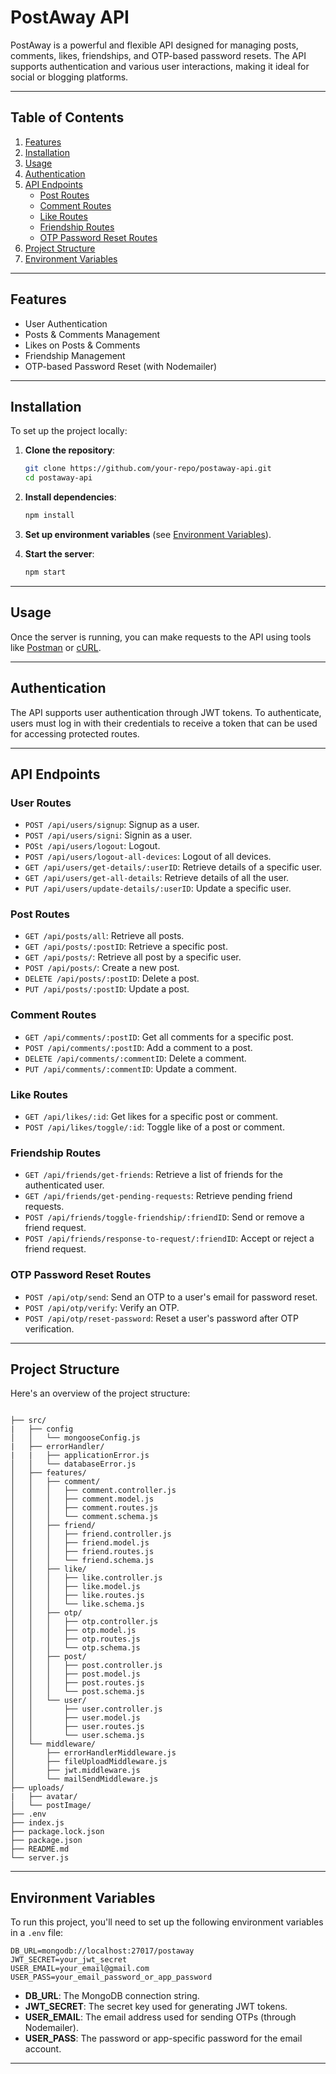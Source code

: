 
# PostAway API

PostAway is a powerful and flexible API designed for managing posts, comments, likes, friendships, and OTP-based password resets. The API supports authentication and various user interactions, making it ideal for social or blogging platforms.


---

## Table of Contents

1. [Features](#features)
2. [Installation](#installation)
3. [Usage](#usage)
4. [Authentication](#authentication)
5. [API Endpoints](#api-endpoints)
    - [Post Routes](#post-routes)
    - [Comment Routes](#comment-routes)
    - [Like Routes](#like-routes)
    - [Friendship Routes](#friendship-routes)
    - [OTP Password Reset Routes](#otp-password-reset-routes)
6. [Project Structure](#project-structure)
7. [Environment Variables](#environment-variables)

---

## Features

- User Authentication
- Posts & Comments Management
- Likes on Posts & Comments
- Friendship Management
- OTP-based Password Reset (with Nodemailer)

---

## Installation

To set up the project locally:

1. **Clone the repository**:
   ```bash
   git clone https://github.com/your-repo/postaway-api.git
   cd postaway-api
   ```

2. **Install dependencies**:
   ```bash
   npm install
   ```

3. **Set up environment variables** (see [Environment Variables](#environment-variables)).

4. **Start the server**:
   ```bash
   npm start
   ```

---

## Usage

Once the server is running, you can make requests to the API using tools like [Postman](https://www.postman.com/) or [cURL](https://curl.se/).

---

## Authentication

The API supports user authentication through JWT tokens. To authenticate, users must log in with their credentials to receive a token that can be used for accessing protected routes.

---

## API Endpoints

### User Routes

- `POST /api/users/signup`: Signup as a user.
- `POST /api/users/signi`: Signin as a user.
- `POSt /api/users/logout`: Logout.
- `POST /api/users/logout-all-devices`: Logout of all devices.
- `GET /api/users/get-details/:userID`: Retrieve details of a specific user.
- `GET /api/users/get-all-details`: Retrieve details of all the user.
- `PUT /api/users/update-details/:userID`: Update a specific user.

### Post Routes

- `GET /api/posts/all`: Retrieve all posts.
- `GET /api/posts/:postID`: Retrieve a specific post.
- `GET /api/posts/`: Retrieve all post by a specific user.
- `POST /api/posts/`: Create a new post.
- `DELETE /api/posts/:postID`: Delete a post.
- `PUT /api/posts/:postID`: Update a post.


### Comment Routes

- `GET /api/comments/:postID`: Get all comments for a specific post.
- `POST /api/comments/:postID`: Add a comment to a post.
- `DELETE /api/comments/:commentID`: Delete a comment.
- `PUT /api/comments/:commentID`: Update a comment.

### Like Routes

- `GET /api/likes/:id`: Get likes for a specific post or comment.
- `POST /api/likes/toggle/:id`: Toggle like of a post or comment.

### Friendship Routes

- `GET /api/friends/get-friends`: Retrieve a list of friends for the authenticated user.
- `GET /api/friends/get-pending-requests`: Retrieve pending friend requests.
- `POST /api/friends/toggle-friendship/:friendID`: Send or remove a friend request.
- `POST /api/friends/response-to-request/:friendID`: Accept or reject a friend request.

### OTP Password Reset Routes

- `POST /api/otp/send`: Send an OTP to a user's email for password reset.
- `POST /api/otp/verify`: Verify an OTP.
- `POST /api/otp/reset-password`: Reset a user's password after OTP verification.

---

## Project Structure

Here's an overview of the project structure:

```

├── src/
|   ├── config
│   │   └── mongooseConfig.js
|   ├── errorHandler/
|   |   ├── applicationError.js
│   │   └── databaseError.js
│   ├── features/
│   │   ├── comment/
│   │   │   ├── comment.controller.js
│   │   │   ├── comment.model.js
│   │   │   ├── comment.routes.js
│   │   │   └── comment.schema.js
│   │   ├── friend/
│   │   │   ├── friend.controller.js
│   │   │   ├── friend.model.js
│   │   │   ├── friend.routes.js
│   │   │   └── friend.schema.js
│   │   ├── like/
│   │   │   ├── like.controller.js
│   │   │   ├── like.model.js
│   │   │   ├── like.routes.js
│   │   │   └── like.schema.js
│   │   ├── otp/
│   │   │   ├── otp.controller.js
│   │   │   ├── otp.model.js
│   │   │   ├── otp.routes.js
│   │   │   └── otp.schema.js
│   │   ├── post/
│   │   │   ├── post.controller.js
│   │   │   ├── post.model.js
│   │   │   ├── post.routes.js
│   │   │   └── post.schema.js
│   │   └── user/
│   │       ├── user.controller.js
│   │       ├── user.model.js
│   │       ├── user.routes.js
│   │       └── user.schema.js
│   └── middleware/
│       ├── errorHandlerMiddleware.js
│       ├── fileUploadMiddleware.js
│       ├── jwt.middleware.js
│       └── mailSendMiddleware.js
├── uploads/
|   ├── avatar/
│   └── postImage/
├── .env
├── index.js
├── package.lock.json
├── package.json
├── README.md
└── server.js
```

---

## Environment Variables

To run this project, you'll need to set up the following environment variables in a `.env` file:

```plaintext
DB_URL=mongodb://localhost:27017/postaway
JWT_SECRET=your_jwt_secret
USER_EMAIL=your_email@gmail.com
USER_PASS=your_email_password_or_app_password
```

- **DB_URL**: The MongoDB connection string.
- **JWT_SECRET**: The secret key used for generating JWT tokens.
- **USER_EMAIL**: The email address used for sending OTPs (through Nodemailer).
- **USER_PASS**: The password or app-specific password for the email account.

---


